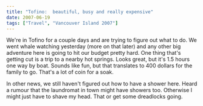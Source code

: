 ```yaml
---
title: "Tofino:  beautiful, busy and really expensive"
date: 2007-06-19
tags: ["Travel", "Vancouver Island 2007"]
---
```


We're in Tofino for a couple days and are trying to figure out what to do. We went whale watching yesterday (more on that later) and any other big adventure here is going to hit our budget pretty hard. One thing that's getting cut is a trip to a nearby hot springs. Looks great, but it's 1.5 hours one way by boat. Sounds like fun, but that translates to 400 dollars for the family to go. That's a lot of coin for a soak.

In other news, we still haven't figured out how to have a shower here. Heard a rumour that the laundromat in town might have showers too. Otherwise I might just have to shave my head. That or get some dreadlocks going.
